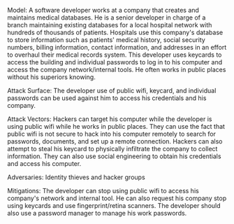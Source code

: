 Model: A software developer works at a company that creates and maintains medical databases. He is a senior developer in charge of a branch maintaining existing databases for a local hospital network with hundreds of thousands of patients. Hospitals use this company's database to store information such as patients' medical history, social security numbers, billing information, contact information, and addresses in an effort to overhaul their medical records system. This developer uses keycards to access the building and individual passwords to log in to his computer and access the company network/internal tools. He often works in public places without his superiors knowing.

Attack Surface: The developer use of public wifi, keycard, and individual passwords can be used against him to access his credentials and his company.

Attack Vectors: Hackers can target his computer while the developer is using public wifi while he works in public places. They can use the fact that public wifi is not secure to hack into his computer remotely to search for passwords, documents, and set up a remote connection. Hackers can also attempt to steal his keycard to physically infiltrate the company to collect information. They can also use social engineering to obtain his credentials and access his computer.

Adversaries: Identity thieves and hacker groups

Mitigations: The developer can stop using public wifi to access his company's network and internal tool. He can also request his company stop using keycards and use fingerprint/retina scanners. The developer should also use a password manager to manage his work passwords.